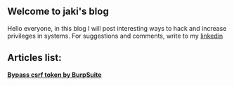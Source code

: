 ## Welcome to jaki's blog

Hello everyone, in this blog I will post interesting ways to hack and increase privileges in systems. For suggestions and comments, write to my [linkedin]( https://www.linkedin.com/in/sergey-budilov/)

## Articles list:

**[Bypass csrf token by BurpSuite](csfr-bypass-burpsuite.md)**

